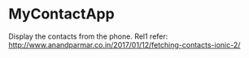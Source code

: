 # MyContactApp
Display the contacts from the phone.
Rel1 refer: http://www.anandparmar.co.in/2017/01/12/fetching-contacts-ionic-2/
